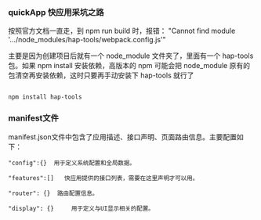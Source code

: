 ### quickApp 快应用采坑之路

按照官方文档一直走，到 npm run build 时，报错： "Cannot find module '.../node_modules/hap-tools/webpack.config.js'"

主要是因为创建项目后就有一个 node_module 文件夹了，里面有一个 hap-tools 包。如果 npm install 安装依赖，高版本的 npm 可能会把 node_module 原有的包清空再安装依赖，这时只要再手动安装下 hap-tools 就行了

```

npm install hap-tools

```
### manifest文件

manifest.json文件中包含了应用描述、接口声明、页面路由信息。主要配置如下：
    
    "config":{}  用于定义系统配置和全局数据。

    "features":[]   快应用提供的接口列表，需要在这里声明才可以用。

    "router": {}  路由配置信息。

    "display": {}     用于定义与UI显示相关的配置。
